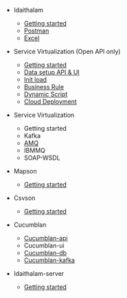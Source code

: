 - Idaithalam
  - [Getting started](Idaithalam.md)
  - [Postman](Postman.md)
  - [Excel](Excel.md)

- Service Virtualization (Open API only)
  - [Getting started](Virtualan.md)
  - [Data setup API & UI](Virtualan-Mock-data.md)
  - [Init load](Virtualan-init-load.md)
  - [Business Rule](Virtualan-business-rule.md)
  - [Dynamic Script](Virtualan-dynamic-script.md)
  - [Cloud Deployment](Virtualan-container.md)
- Service Virtualization 
  - Getting started
  - Kafka
  - [AMQ](Amq.md) 
  - IBMMQ
  - SOAP-WSDL
- Mapson
  - [Getting started](Mapson.md)

- Csvson
  - [Getting started](Csvson.md)

- Cucumblan
  - [Cucumblan-api](Cucumblan-api.md) 
  - Cucumblan-ui
  - [Cucumblan-db](Cucumblan-db.md)
  - [Cucumblan-kafka](Cucumblan-message.md)
- Idaithalam-server
  - [Getting started](Idaiserver.md)